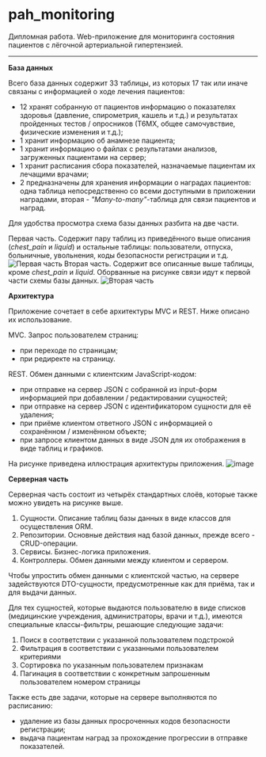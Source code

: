 # pah_monitoring
Дипломная работа. Web-приложение для мониторинга состояния пациентов с лёгочной артериальной гипертензией.

_______

**База данных**

Всего база данных содержит 33 таблицы, из которых 17 так или иначе связаны с информацией о ходе лечения пациентов:
- 12 хранят собранную от пациентов информацию о показателях здоровья (давление, спирометрия, кашель и т.д.) и результатах пройденных тестов / опросников (Т6МХ, общее самочувствие, физические изменения и т.д.);
- 1 хранит информацию об анамнезе пациента;
- 1 хранит информацию о файлах с результатами анализов, загруженных пациентами на сервер;
- 1 хранит расписания сбора показателей, назначаемые пациентам их лечащими врачами;
- 2 предназначены для хранения информации о наградах пациентов: одна таблица непосредственно со всеми доступными в приложении наградами, вторая - *"Many-to-many"*-таблица для связи пациентов и наград.

Для удобства просмотра схема базы данных разбита на две части.

Первая часть. Содержит пару таблиц из приведённого выше описания (*chest_pain* и *liquid*) и остальные таблицы: пользователи, отпуска, больничные, увольнения, коды безопасности регистрации и т.д.
![Первая часть](https://github.com/user-attachments/assets/927bd989-f75a-4048-9b7a-1a91fddcdb97)
Вторая часть. Содержит все описанные выше таблицы, кроме *chest_pain* и *liquid*. Оборванные на рисунке связи идут к первой части схемы базы данных.
![Вторая часть](https://github.com/user-attachments/assets/51e76912-1be7-4587-a80c-2bf739e9243a)

**Архитектура**

Приложение сочетает в себе архитектуры MVC и REST. Ниже описано их использование.

MVC. Запрос пользователем страниц:

- при переходе по страницам;
- при редиректе на страницу.

REST. Обмен данными с клиентским JavaScript-кодом:

- при отправке на сервер JSON с собранной из input-форм информацией при добавлении / редактировании сущностей;
- при отправке на сервер JSON с идентификатором сущности для её удаления;
- при приёме клиентом ответного JSON с информацией о сохранённом / изменённом объекте;
- при запросе клиентом данных в виде JSON для их отображения в виде таблиц и графиков.

На рисунке приведена иллюстрация архитектуры приложения.
![image](https://github.com/user-attachments/assets/1e26055f-9050-4378-8c7a-488ec0ff09c0)

**Серверная часть**

Серверная часть состоит из четырёх стандартных слоёв, которые также можно увидеть на рисунке выше.

1) Сущности. Описание таблиц базы данных в виде классов для осуществления ORM.
2) Репозитории. Основные действия над базой данных, прежде всего - CRUD-операции.
3) Сервисы. Бизнес-логика приложения.
4) Контроллеры. Обмен данными между клиентом и сервером.

Чтобы упростить обмен данными с клиентской частью, на сервере задействуются DTO-сущности, предусмотренные как для приёма, так и для выдачи данных.

Для тех сущностей, которые выдаются пользователю в виде списков (медицинские учреждения, администраторы, врачи и т.д.), имеются специальные классы-фильтры, решающие следующие задачи:

1) Поиск в соответствии с указанной пользователем подстрокой
2) Фильтрация в соответствии с указанными пользователем критериями
3) Сортировка по указанным пользователем признакам
4) Пагинация в соответствии с конкретным запрошенным пользователем номером страницы

Также есть две задачи, которые на сервере выполняются по расписанию:

- удаление из базы данных просроченных кодов безопасности регистрации;
- выдача пациентам наград за прохождение прогрессии в отправке показателей.

